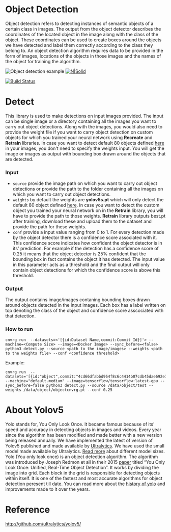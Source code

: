 # Object Detection 
Object detection refers to detecting instances of semantic objects of a certain class in images. The output from the object detector describes the coordinates of the located object in the image along with the class of the object. These coordinates can be used to create boxes around the objects we have detected and label them correctly according to the class they belong to. An object detection algorithm requires data to be provided in the form of images, locations of the objects in those images and the names of the object for training the algorithm. 

![Object detection example](https://libhub-readme.s3.us-west-2.amazonaws.com/vision/object.jfif)
[![N|Solid](https://cnvrg.io/wp-content/uploads/2018/12/logo-dark.png)](https://nodesource.com/products/nsolid)

[![Build Status](https://travis-ci.org/joemccann/dillinger.svg?branch=master)](https://travis-ci.org/joemccann/dillinger)

# Detect
This library is used to make detections on input images provided. The input can be single image or a directory containing all the images you want to carry out object detections. Along with the images, you would also need to provide the weight file if you want to carry object detection on custom objects for which you trained your neural network using **Recreate** and **Retrain** libraries. In case you want to detect default 80 objects defined [here](https://github.com/ultralytics/yolov5/blob/master/data/coco128.yaml) in your images, you don't need to specify the weights input.
You will get the image or images as output with bounding box drawn around the objects that are detected.
### Input
- `source` provide the image path on which you want to carry out object detections or provide the path to the folder containing all the images on which you want to carry out object detections. 
- `weights` by default the weights are **yolov5s.pt** which will only detect the default 80 object defined [here](https://github.com/ultralytics/yolov5/blob/master/data/coco128.yaml). In case you want to detect the custom object you trained your neural network on in the **Retrain** library, you will have to provide the path to those weights. **Retrain** library outputs best.pt after training, download these and upload them to the dataset and provide the path for these weights.
- `conf` provide a input value ranging from 0 to 1. For every detection made by the object detector there is a confidence score associated with it. This confidence score indicates how confident the object detector is in its' prediction. For example if the detection has a confidence score of 0.25 it means that the object detector is 25% confident that the bounding box in fact contains the object it has detected. The input value in this parameter acts as a threshold and the final output will only contain object detections for which the confidence score is above this threshold.
### Output
The output contains image/images contaning bounding boxes drawn around objects detected in the input images. Each box has a label written on top denoting the class of the object and confidence score asscociated with that detection.
### How to run

```
cnvrg run  --datasets=<'[{id:Dataset Name,commit:Commit Id}]'> --machine=<Compute Size> --image=<Docker Image> --sync_before=<false> python3 detect.py --source <path to the image/images> --weights <path to the weights file> --conf <confidence threshold>
```
Example:
```
cnvrg run  --datasets='[{id:"object",commit:"4cd66dfabbd964f8c6c4414b07cdb45dae692e19"}]' --machine="default.medium" --image=tensorflow/tensorflow:latest-gpu --sync_before=false python3 detect.py --source /data/object/test --weights /data/object/objectcnvrg.pt --conf 0.25
```

# About Yolov5
Yolo stands for, You Only Look Once. It became famous because of its' speed and accuracy in detecting objects in images and videos. Every year since the algorithm has been modified and made better with a new version being released annually. We have implemented the latest of version of Yolov5 published and made available by [Ultralytics](https://github.com/ultralytics/yolov5). We have used the small model made available by Ultralytics. [Read more](https://pytorch.org/hub/ultralytics_yolov5/) about different model sizes.
Yolo (You only look once) is an object detection algorithm. The algorithm was introduced by Joseph Redmon et all in their 2015 [paper](https://arxiv.org/pdf/1506.02640.pdf) titled “You Only Look Once: Unified, Real-Time Object Detection”. It works by dividing the image into grid. Each block in the grid is responsible for detecting objects within itself. It is one of the fastest and most accurate algorithms for object detection peresent till date.
You can read more about the [history of yolo](https://machinelearningknowledge.ai/a-brief-history-of-yolo-object-detection-models/) and improvements made to it over the years.

# Reference
http://github.com/ultralytics/yolov5/
